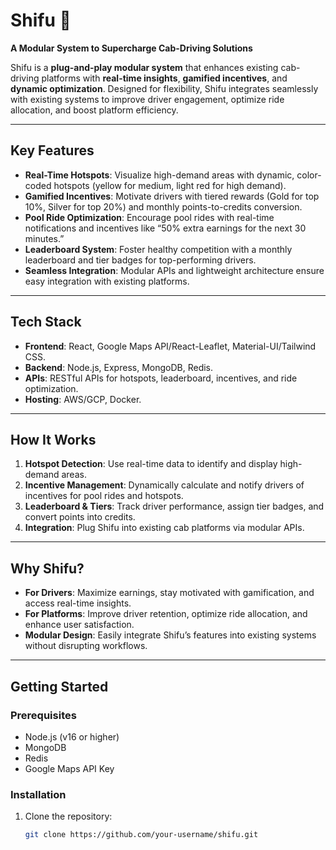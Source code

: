 # Shifu 🚗

**A Modular System to Supercharge Cab-Driving Solutions**

Shifu is a **plug-and-play modular system** that enhances existing cab-driving platforms with **real-time insights**, **gamified incentives**, and **dynamic optimization**. Designed for flexibility, Shifu integrates seamlessly with existing systems to improve driver engagement, optimize ride allocation, and boost platform efficiency.

---

## Key Features

- **Real-Time Hotspots**: Visualize high-demand areas with dynamic, color-coded hotspots (yellow for medium, light red for high demand).
- **Gamified Incentives**: Motivate drivers with tiered rewards (Gold for top 10%, Silver for top 20%) and monthly points-to-credits conversion.
- **Pool Ride Optimization**: Encourage pool rides with real-time notifications and incentives like “50% extra earnings for the next 30 minutes.”
- **Leaderboard System**: Foster healthy competition with a monthly leaderboard and tier badges for top-performing drivers.
- **Seamless Integration**: Modular APIs and lightweight architecture ensure easy integration with existing platforms.

---

## Tech Stack

- **Frontend**: React, Google Maps API/React-Leaflet, Material-UI/Tailwind CSS.
- **Backend**: Node.js, Express, MongoDB, Redis.
- **APIs**: RESTful APIs for hotspots, leaderboard, incentives, and ride optimization.
- **Hosting**: AWS/GCP, Docker.

---

## How It Works

1. **Hotspot Detection**: Use real-time data to identify and display high-demand areas.
2. **Incentive Management**: Dynamically calculate and notify drivers of incentives for pool rides and hotspots.
3. **Leaderboard & Tiers**: Track driver performance, assign tier badges, and convert points into credits.
4. **Integration**: Plug Shifu into existing cab platforms via modular APIs.

---

## Why Shifu?

- **For Drivers**: Maximize earnings, stay motivated with gamification, and access real-time insights.
- **For Platforms**: Improve driver retention, optimize ride allocation, and enhance user satisfaction.
- **Modular Design**: Easily integrate Shifu’s features into existing systems without disrupting workflows.

---

## Getting Started

### Prerequisites

- Node.js (v16 or higher)
- MongoDB
- Redis
- Google Maps API Key

### Installation

1. Clone the repository:
   ```bash
   git clone https://github.com/your-username/shifu.git
